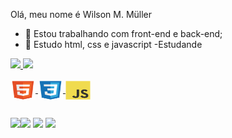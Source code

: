 Olá, meu nome é Wilson M. Müller

- 🔭 Estou trabalhando com front-end e back-end;
- 🌱 Estudo html, css e javascript
-Estudande

<div>
  <a href="https://github.com/IsfetShen">
     <img height="180em" src="https://github-readme-stats.vercel.app/api?username=IsfetShen&show_icons=true&theme=dark&include_all_commits=true&count_private=true"/>
  <img height="180em" src="https://github-readme-stats.vercel.app/api/top-langs/?username=IsfetShen&layout=compact&langs_count=7&theme=dark"/>
</div>
  
  <div style="display: inline_block"><br>
  <img align="center" alt="Rafa-HTML" height="30" width="40" src="https://raw.githubusercontent.com/devicons/devicon/master/icons/html5/html5-original.svg">
      <img align="center" alt="Rafa-HTML" height="30" width="40" src="https://raw.githubusercontent.com/devicons/devicon/master/icons/css3/css3-original.svg">
  <img align="center" alt="Isfet-Js" height="30" width="40" src="https://raw.githubusercontent.com/devicons/devicon/master/icons/javascript/javascript-original.svg"
</div>

##
    
<div> 
  <a href="mailto:wilsonunderline@outlook.com" target="_blank"><img src=https://img.shields.io/badge/Microsoft_Outlook-0078D4?style=for-the-badge&logo=microsoft-outlook&logoColor=white
  <a href="https://www.instagram.com/wilso_muller/" target="_blank"><img src="https://img.shields.io/badge/-Instagram-%23E4405F?style=for-the-badge&logo=instagram&logoColor=white" target="_blank"></a>
 <a href="https://discord.gg/wagxzStdcR" target="_blank"><img src="https://img.shields.io/badge/Discord-7289DA?style=for-the-badge&logo=discord&logoColor=white" target="_blank"></a>
  <a href="https://www.linkedin.com/in/wilson-m%C3%BCller-a0165a227/" target="_blank"><img src="https://img.shields.io/badge/-LinkedIn-%230077B5?style=for-the-badge&logo=linkedin&logoColor=white" target="_blank"></a> 
